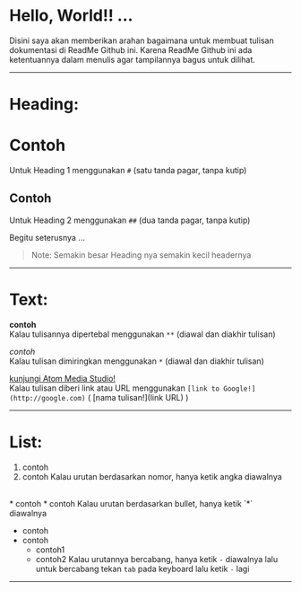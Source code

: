 # Hello, World!! ...
Disini saya akan memberikan arahan bagaimana untuk membuat tulisan dokumentasi di ReadMe Github ini. Karena ReadMe Github ini ada ketentuannya dalam menulis agar tampilannya bagus untuk dilihat.

-----------------------------------------------

# Heading:

# Contoh
Untuk Heading 1 menggunakan `#` (satu tanda pagar, tanpa kutip)

## Contoh
Untuk Heading 2 menggunakan `##` (dua tanda pagar, tanpa kutip)

Begitu seterusnya ...
> Note: Semakin besar Heading nya semakin kecil headernya

-----------------------------------------------

# Text:

**contoh** 
<br>
Kalau tulisannya dipertebal menggunakan `**` (diawal dan diakhir tulisan)

*contoh*
<br>
Kalau tulisan dimiringkan menggunakan `*` (diawal dan diakhir tulisan)

[kunjungi Atom Media Studio!](http://atommediastudio.com)
<br>
Kalau tulisan diberi link atau URL menggunakan `[link to Google!](http://google.com)` ( [nama tulisan!](link URL) )

-----------------------------------------------

# List:

1. contoh
2. contoh
Kalau urutan berdasarkan nomor, hanya ketik angka diawalnya

<br>
* contoh
* contoh
Kalau urutan berdasarkan bullet, hanya ketik `*` diawalnya
<br>

- contoh
- contoh
  - contoh1
  - contoh2
Kalau urutannya bercabang, hanya ketik `-` diawalnya lalu untuk bercabang tekan `tab` pada keyboard lalu ketik `-` lagi

-----------------------------------------------

